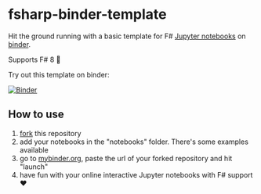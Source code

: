 # fsharp-binder-template

Hit the ground running with a basic template for F# [Jupyter notebooks](https://jupyter.org/) on [binder](https://mybinder.org/).

Supports F# 8 💪

Try out this template on binder:

[![Binder](https://mybinder.org/badge_logo.svg)](https://mybinder.org/v2/gh/jovaneyck/fsharp-binder-template/HEAD)

## How to use

1. [fork](https://docs.github.com/en/get-started/quickstart/fork-a-repo) this repository
2. add your notebooks in the "notebooks" folder. There's some examples available
4. go to [mybinder.org](https://mybinder.org/), paste the url of your forked repository and hit "launch"
5. have fun with your online interactive Jupyter notebooks with F# support ♥
